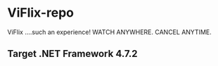 # ViFlix-repo
ViFlix ....such an experience!
WATCH ANYWHERE. CANCEL ANYTIME.

## Target .NET Framework 4.7.2
